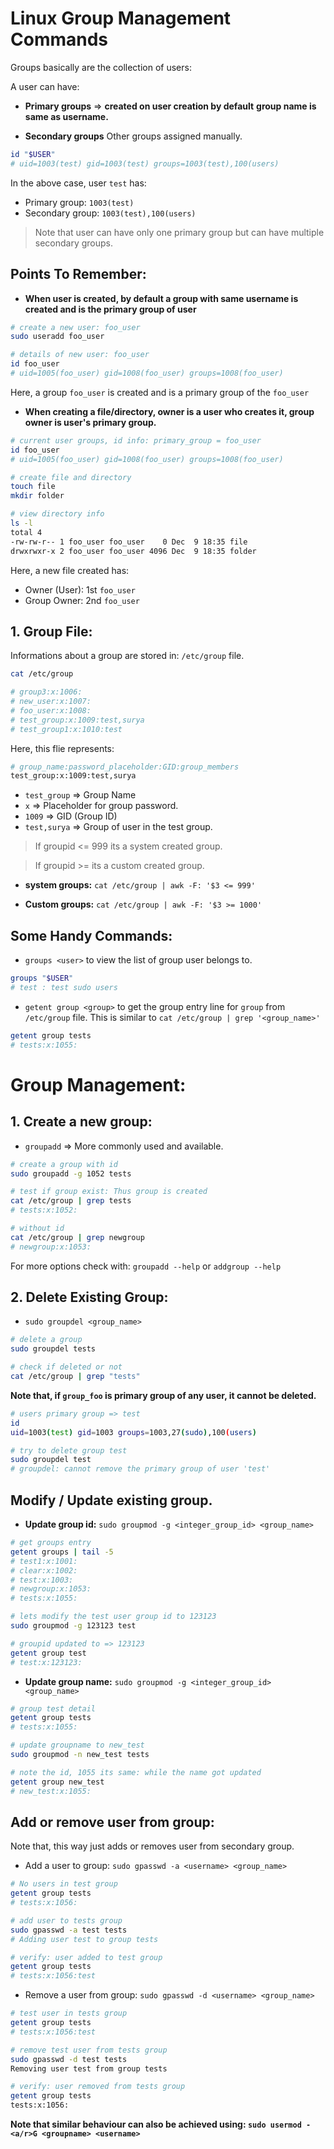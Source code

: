 # Linux Group Management Commands

Groups basically are the collection of users:

A user can have:

- **Primary groups** => **created on user creation by default** **group name is same as username.**

- **Secondary groups** Other groups assigned manually.

```bash
id "$USER"
# uid=1003(test) gid=1003(test) groups=1003(test),100(users)
```

In the above case, user `test` has:
- Primary group: ``1003(test)``
- Secondary group: ``1003(test),100(users)``

> Note that user can have only one primary group but can have multiple secondary groups.

## Points To Remember:

- **When user is created, by default a group with same username is created and is the primary group of user**

```bash
# create a new user: foo_user
sudo useradd foo_user

# details of new user: foo_user
id foo_user 
# uid=1005(foo_user) gid=1008(foo_user) groups=1008(foo_user)
```

Here, a group ``foo_user`` is created and is a primary group of the ``foo_user``


- **When creating a file/directory, owner is a user who creates it, group owner is user's primary group.**

```bash
# current user groups, id info: primary_group = foo_user
id foo_user
# uid=1005(foo_user) gid=1008(foo_user) groups=1008(foo_user)

# create file and directory
touch file
mkdir folder

# view directory info
ls -l
total 4
-rw-rw-r-- 1 foo_user foo_user    0 Dec  9 18:35 file
drwxrwxr-x 2 foo_user foo_user 4096 Dec  9 18:35 folder
```

Here, a new file created has:
- Owner (User): 1st ``foo_user``
- Group Owner: 2nd ``foo_user``


## 1. Group File:

Informations about a group are stored in: ```/etc/group``` file.

```bash
cat /etc/group

# group3:x:1006:
# new_user:x:1007:
# foo_user:x:1008:
# test_group:x:1009:test,surya
# test_group1:x:1010:test
```

Here, this flie represents:

```bash
# group_name:password_placeholder:GID:group_members
test_group:x:1009:test,surya
```

- ``test_group`` => Group Name
- ``x`` => Placeholder for group password. 
- ``1009`` => GID (Group ID)
- ``test,surya`` => Group of user in the test group.

> If groupid <= 999 its a system created group.

> If groupid >= its a custom created group.

- **system groups:** ``cat /etc/group | awk -F: '$3 <= 999'``

- **Custom groups:** ``cat /etc/group | awk -F: '$3 >= 1000'``

## Some Handy Commands:

- ``groups <user>`` to view the list of group user belongs to.

```bash
groups "$USER"
# test : test sudo users
```

- ``getent group <group>`` to get the group entry line for ``group`` from ``/etc/group`` file. This is similar to ``cat /etc/group | grep '<group_name>'``

```bash
getent group tests
# tests:x:1055:
```



# Group Management:

## 1. Create a new group:

- ``groupadd`` => More commonly used and available.

```bash
# create a group with id
sudo groupadd -g 1052 tests

# test if group exist: Thus group is created
cat /etc/group | grep tests
# tests:x:1052:

# without id
cat /etc/group | grep newgroup
# newgroup:x:1053:
```

For more options check with: ``groupadd --help`` or ``addgroup --help``

## 2. Delete Existing Group:

- ``sudo groupdel <group_name>``


```bash
# delete a group
sudo groupdel tests

# check if deleted or not
cat /etc/group | grep "tests"
```

**Note that, if `group_foo` is primary group of any user, it cannot be deleted.**

```bash
# users primary group => test
id
uid=1003(test) gid=1003 groups=1003,27(sudo),100(users)

# try to delete group test
sudo groupdel test
# groupdel: cannot remove the primary group of user 'test'
```

## Modify / Update existing group.

- **Update group id:** ``sudo groupmod -g <integer_group_id> <group_name>``

```bash
# get groups entry
getent groups | tail -5
# test1:x:1001:
# clear:x:1002:
# test:x:1003:
# newgroup:x:1053:
# tests:x:1055:

# lets modify the test user group id to 123123
sudo groupmod -g 123123 test

# groupid updated to => 123123
getent group test
# test:x:123123:
```

- **Update group name:** ``sudo groupmod -g <integer_group_id> <group_name>``

```bash
# group test detail
getent group tests
# tests:x:1055:

# update groupname to new_test
sudo groupmod -n new_test tests

# note the id, 1055 its same: while the name got updated
getent group new_test
# new_test:x:1055:
```


## Add or remove user from group:

Note that, this way just adds or removes user from secondary group.

- Add a user to group: ``sudo gpasswd -a <username> <group_name>``

```bash
# No users in test group
getent group tests
# tests:x:1056:

# add user to tests group
sudo gpasswd -a test tests
# Adding user test to group tests

# verify: user added to test group
getent group tests
# tests:x:1056:test
```

- Remove a user from group: ``sudo gpasswd -d <username> <group_name>``

```bash
# test user in tests group
getent group tests
# tests:x:1056:test

# remove test user from tests group
sudo gpasswd -d test tests
Removing user test from group tests

# verify: user removed from tests group
getent group tests
tests:x:1056:
```

**Note that similar behaviour can also be achieved using: ``sudo usermod -<a/r>G <groupname> <username>``**

